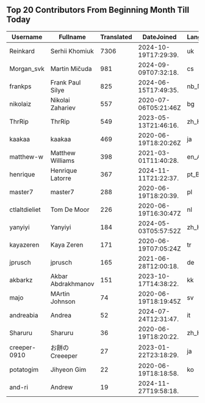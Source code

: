 ## Top 20 Contributors From Beginning Month Till Today ##
|Username|Fullname|Translated|DateJoined|Language|
|--------|--------|----------|----------|-------|
|Reinkard|Serhii Khomiuk|7306|2024-10-19T17:29:39.|uk|
|Morgan_svk|Martin Mičuda|981|2024-09-09T07:32:18.|cs|
|frankps|Frank Paul Silye|825|2024-06-15T17:49:35.|nb_NO|
|nikolaiz|Nikolai Zahariev|557|2020-07-06T05:21:46Z|bg|
|ThrRip|ThrRip|549|2023-05-13T21:46:16.|zh_Hans|
|kaakaa|kaakaa|469|2020-06-19T18:20:26Z|ja|
|matthew-w|Matthew Williams|398|2021-03-01T11:40:28.|en_AU|
|henrique|Henrique Latorre|367|2024-11-11T21:22:37.|pt_BR|
|master7|master7|288|2020-06-19T18:20:39.|pl|
|ctlaltdieliet|Tom De Moor|226|2020-06-19T16:30:47Z|nl|
|yanyiyi|Yanyiyi|184|2024-05-03T05:57:52Z|zh_Hant|
|kayazeren|Kaya Zeren|171|2020-06-19T07:05:24Z|tr|
|jprusch|jprusch|165|2021-06-28T12:00:18.|de|
|akbarkz|Akbar Abdrakhmanov|151|2023-10-17T14:38:22.|kk|
|majo|MArtin Johnson|74|2020-06-19T18:19:45Z|sv|
|andreabia|Andrea|52|2024-07-24T12:31:47.|it|
|Sharuru|Sharuru|36|2020-06-19T18:20:22.|zh_Hans|
|creeper-0910|お餅のCreeeper|27|2023-01-22T23:18:29.|ja|
|potatogim|Jihyeon Gim|22|2020-06-19T18:18:58.|ko|
|and-ri|Andrew|19|2024-11-27T19:58:18.||
